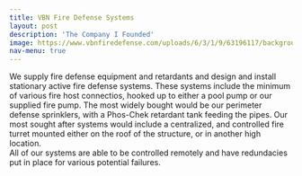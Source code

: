 ```yaml
---
title: VBN Fire Defense Systems
layout: post
description: 'The Company I Founded'
image: https://www.vbnfiredefense.com/uploads/6/3/1/9/63196117/background-images/371557401.jpg
nav-menu: true
---
```


We supply fire defense equipment and retardants and design and install stationary active fire defense systems. These systems include the minimum of various fire host connectios, hooked up to either a pool pump or our supplied fire pump. The most widely bought would be our perimeter defense sprinklers, with a Phos-Chek retardant tank feeding the pipes. Our most sought after systems would include a centralized, and controlled fire turret mounted either on the roof of the structure, or in another high location. </br> All of our systems are able to be controlled remotely and have redundacies put in place for various potential failures.